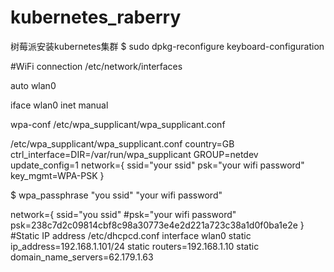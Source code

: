 # kubernetes_raberry
树莓派安装kubernetes集群
$ sudo dpkg-reconfigure keyboard-configuration

#WiFi connection
/etc/network/interfaces

auto wlan0

iface wlan0 inet manual

wpa-conf /etc/wpa_supplicant/wpa_supplicant.conf


/etc/wpa_supplicant/wpa_supplicant.conf
country=GB
ctrl_interface=DIR=/var/run/wpa_supplicant GROUP=netdev
update_config=1
network={
    ssid="your ssid"
    psk="your wifi password"
    key_mgmt=WPA-PSK
}

$ wpa_passphrase "you ssid" "your wifi password"

network={
    ssid="you ssid"
    #psk="your wifi password"
    psk=238c7d2c09814cbf8c98a30773e4e2d221a723c38a1d0f0ba1e2e
}
#Static IP address
/etc/dhcpcd.conf
interface wlan0
static ip_address=192.168.1.101/24
static routers=192.168.1.10
static domain_name_servers=62.179.1.63
